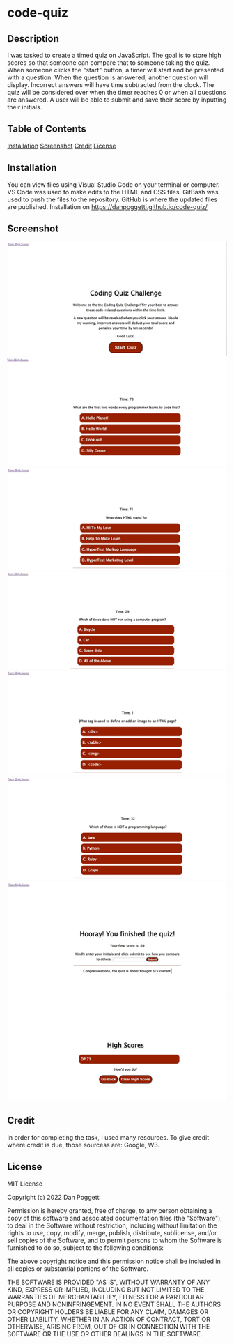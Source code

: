 # code-quiz

## Description
I was tasked to create a timed quiz on JavaScript. The goal is to store high scores so that someone can compare that to someone taking the quiz. When someone clicks the "start" button, a timer will start and be presented with a question. When the question is answered, another question will display. Incorrect answers will have time subtracted from the clock. The quiz will be considered over when the timer reaches 0 or when all questions are answered. A user will be able to submit and save their score by inputting their initials.

## Table of Contents
[Installation](#installation)
[Screenshot](#screenshot)
[Credit](#credit)
[License](#license)

## Installation
You can view files using Visual Studio Code on your terminal or computer.
VS Code was used to make edits to the HTML and CSS files.
GitBash was used to push the files to the repository.
GitHub is where the updated files are published.
Installation on https://danpoggetti.github.io/code-quiz/

## Screenshot
![](./assets/images/screen-shot-1.jpg)
![](./assets/images/screen-shot-2.jpg)
![](./assets/images/screen-shot-3.jpg)
![](./assets/images/screen-shot-4.jpg)
![](./assets/images/screen-shot-5.jpg)
![](./assets/images/screen-shot-6.jpg)
![](./assets/images/screen-shot-7.jpg)
![](./assets/images/screen-shot-8.jpg)

## Credit
In order for completing the task, I used many resources. To give credit where credit is due, those sourcess are: Google, W3.

## License
MIT License

Copyright (c) 2022 Dan Poggetti

Permission is hereby granted, free of charge, to any person obtaining a copy
of this software and associated documentation files (the "Software"), to deal
in the Software without restriction, including without limitation the rights
to use, copy, modify, merge, publish, distribute, sublicense, and/or sell
copies of the Software, and to permit persons to whom the Software is
furnished to do so, subject to the following conditions:

The above copyright notice and this permission notice shall be included in all
copies or substantial portions of the Software.

THE SOFTWARE IS PROVIDED "AS IS", WITHOUT WARRANTY OF ANY KIND, EXPRESS OR
IMPLIED, INCLUDING BUT NOT LIMITED TO THE WARRANTIES OF MERCHANTABILITY,
FITNESS FOR A PARTICULAR PURPOSE AND NONINFRINGEMENT. IN NO EVENT SHALL THE
AUTHORS OR COPYRIGHT HOLDERS BE LIABLE FOR ANY CLAIM, DAMAGES OR OTHER
LIABILITY, WHETHER IN AN ACTION OF CONTRACT, TORT OR OTHERWISE, ARISING FROM,
OUT OF OR IN CONNECTION WITH THE SOFTWARE OR THE USE OR OTHER DEALINGS IN THE
SOFTWARE.
